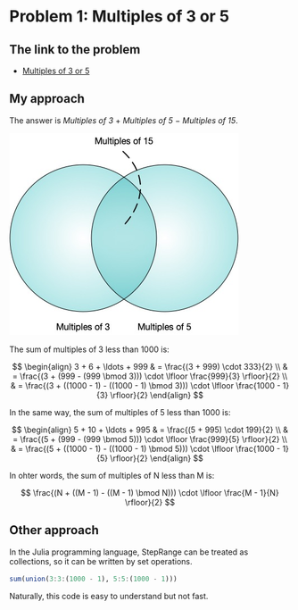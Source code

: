 # Problem 1: Multiples of 3 or 5

## The link to the problem

- [Multiples of 3 or 5](https://projecteuler.net/problem=1)

## My approach

The answer is *Multiples of 3* $+$ *Multiples of 5* $-$ *Multiples of 15*.

![multiples of 3 or 5](../images/p0001-01.jpg)

The sum of multiples of 3 less than 1000 is:

$$
\begin{align}
3 + 6 + \ldots + 999 & = \frac{(3 + 999) \cdot 333}{2} \\
                     & = \frac{(3 + (999 - (999 \bmod 3))) \cdot \lfloor \frac{999}{3} \rfloor}{2} \\
                     & = \frac{(3 + ((1000 - 1) - ((1000 - 1) \bmod 3))) \cdot \lfloor \frac{1000 - 1}{3} \rfloor}{2}
\end{align}
$$

In the same way, the sum of multiples of 5 less than 1000 is:

$$
\begin{align}
5 + 10 + \ldots + 995 & = \frac{(5 + 995) \cdot 199}{2} \\
                      & = \frac{(5 + (999 - (999 \bmod 5))) \cdot \lfloor \frac{999}{5} \rfloor}{2} \\
                      & = \frac{(5 + ((1000 - 1) - ((1000 - 1) \bmod 5))) \cdot \lfloor \frac{1000 - 1}{5} \rfloor}{2}
\end{align}
$$

In ohter words, the sum of multiples of N less than M is:

$$
\frac{(N + ((M - 1) - ((M - 1) \bmod N))) \cdot \lfloor \frac{M - 1}{N} \rfloor}{2}
$$

## Other approach

In the Julia programming language, StepRange can be treated as collections, so it can be written by set operations.

```julia
sum(union(3:3:(1000 - 1), 5:5:(1000 - 1)))
```

Naturally, this code is easy to understand but not fast.
